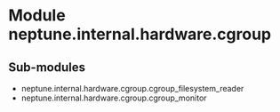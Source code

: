 Module neptune.internal.hardware.cgroup
=======================================

Sub-modules
-----------
* neptune.internal.hardware.cgroup.cgroup_filesystem_reader
* neptune.internal.hardware.cgroup.cgroup_monitor